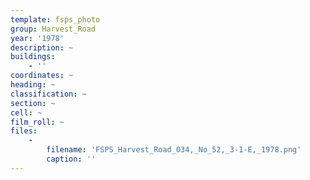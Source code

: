```yaml
---
template: fsps_photo
group: Harvest_Road
year: '1978'
description: ~
buildings:
    - ''
coordinates: ~
heading: ~
classification: ~
section: ~
cell: ~
film_roll: ~
files:
    -
        filename: 'FSPS_Harvest_Road_034,_No_52,_3-1-E,_1978.png'
        caption: ''
---
```

